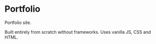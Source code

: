 # Portfolio

Portfolio site.

Built entirely from scratch without frameworks. Uses vanilla JS, CSS and HTML.
